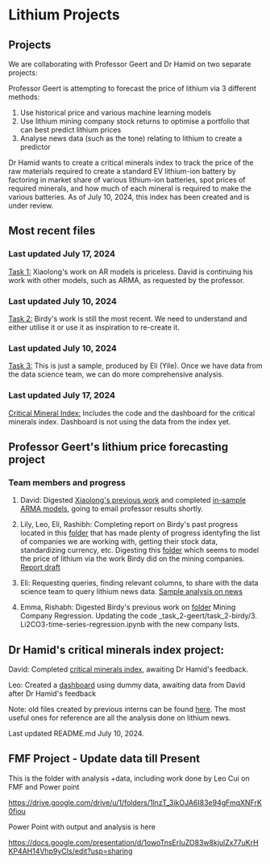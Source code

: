 # Lithium Projects

## Projects

We are collaborating with Professor Geert and Dr Hamid on two separate projects: 

Professor Geert is attempting to forecast the price of lithium via 3 different methods: 
1. Use historical price and various machine learning models
2. Use lithium mining company stock returns to optimise a portfolio that can best predict lithium prices
3. Analyse news data (such as the tone) relating to lithium to create a predictor

Dr Hamid wants to create a critical minerals index to track the price of the raw materials required to create a standard EV lithium-ion battery by factoring in market share of various lithium-ion batteries, spot prices of required minerals, and how much of each mineral is required to make the various batteries. As of July 10, 2024, this index has been created and is under review. 

## Most recent files

### Last updated July 17, 2024
[Task 1:](_task_1-geert) Xiaolong's work on AR models is priceless. David is continuing his work with other models, such as ARMA, as requested by the professor. 

### Last updated July 10, 2024
[Task 2:](_task_2-geert) Birdy's work is still the most recent. We need to understand and either utilise it or use it as inspiration to re-create it. 

### Last updated July 10, 2024
[Task 3:](_task_3-geert) This is just a sample, produced by Eli (Yile). Once we have data from the data science team, we can do more comprehensive analysis.

### Last updated July 17, 2024
[Critical Mineral Index:](_critical_minerals_index-hamid) Includes the code and the dashboard for the critical minerals index. Dashboard is not using the data from the index yet. 

## Professor Geert's lithium price forecasting project

### Team members and progress

1. David: Digested [Xiaolong's previous work](lithium_price_forecasting-xiaolong) and completed [in-sample ARMA models](lithium_price_forecasting_task_1-david), going to email professor results shortly. 

2. Lily, Leo, Eli, Rashibh: Completing report on Birdy's past progress located in this [folder](task_2-birdy) that has made plenty of progress identyfing the list of companies we are working with, getting their stock data, standardizing currency, etc. Digesting this [folder](lithium_modeling-birdy) which seems to model the price of lithium via the work Birdy did on the mining companies. [Report draft](https://docs.google.com/document/d/1myFQFSVuQ_tHTvWgkNcGBxey5LqDplX-aIeF9RMK_8U/edit)

3. Eli: Requesting queries, finding relevant columns, to share with the data science team to query lithium news data. [Sample analysis on news](lithium_news_analysis-yile/Sample.ipynb)

4. Emma, Rishabh: Digested Birdy's previous work on [folder](task_2-birdy) Mining Company Regression. Updating the code _task_2-geert/task_2-birdy/3. Li2CO3-time-series-regression.ipynb with the new company lists.

## Dr Hamid's critical minerals index project:

David: Completed [critical minerals index](critical_minerals_index-david), awaiting Dr Hamid's feedback. 

Leo: Created a [dashboard](critical_minerals_index_dashboard-leo/LeoWang-Critical_Minerals_Dashboard) using dummy data, awaiting data from David after Dr Hamid's feedback

Note: old files created by previous interns can be found [here](old_files). The most useful ones for reference are all the analysis done on lithium news. 

Last updated README.md July 10, 2024. 

## FMF Project  - Update data till Present 

This is the folder with analysis +data, including work done by Leo Cui on FMF and Power point 

https://drive.google.com/drive/u/1/folders/1lnzT_3ikOJA6I83e94gFmqXNFrK0fiou

Power Point with output and analysis is here

https://docs.google.com/presentation/d/1owoTnsErIuZO83w8kjulZx77uKrHKP4AH14Vhp9yCIs/edit?usp=sharing








